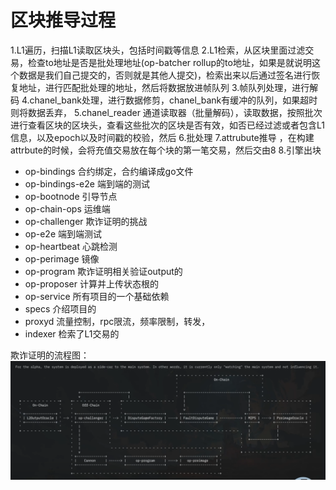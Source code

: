 # 区块推导过程

1.L1遍历，扫描L1读取区块头，包括时间戳等信息
2.L1检索，从区块里面过滤交易，检查to地址是否是批处理地址(op-batcher rollup的to地址，如果是就说明这个数据是我们自己提交的，否则就是其他人提交)，检索出来以后通过签名进行恢复地址，进行匹配批处理的地址，然后将数据放进帧队列
3.帧队列处理，进行解码
4.chanel_bank处理，进行数据修剪，chanel_bank有缓冲的队列，如果超时则将数据丢弃，
5.chanel_reader 通道读取器（批量解码），读取数据，按照批次进行查看区块的区块头，查看这些批次的区块是否有效，如否已经过滤或者包含L1信息，以及epoch以及时间戳的校验，然后
6.批处理
7.attrubute推导 ，在构建attrbute的时候，会将充值交易放在每个块的第一笔交易，然后交由8
8.引擎出块   



- op-bindings 合约绑定，合约编译成go文件
- op-bindings-e2e 端到端的测试
- op-bootnode 引导节点
- op-chain-ops 运维端
- op-challenger 欺诈证明的挑战
- op-e2e 端到端测试
- op-heartbeat 心跳检测
- op-perimage 镜像
- op-program 欺诈证明相关验证output的
- op-proposer 计算并上传状态根的
- op-service 所有项目的一个基础依赖
- specs  介绍项目的
- proxyd 流量控制，rpc限流，频率限制，转发，
- indexer 检索了L1交易的
 


欺诈证明的流程图：
![](./image/欺诈证明系统.png)

